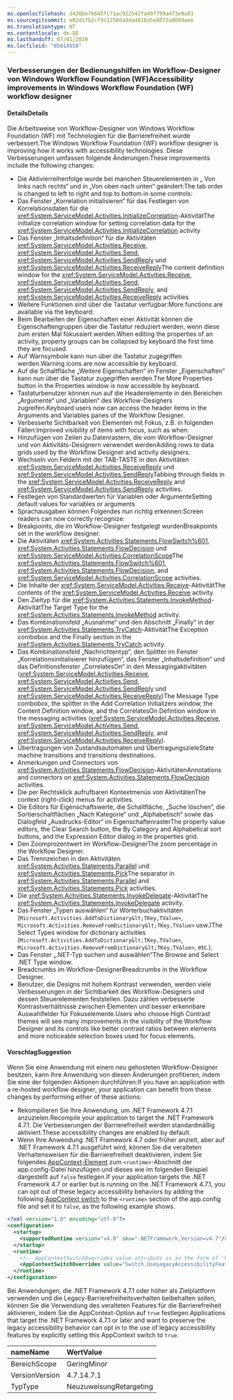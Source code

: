 ```yaml
---
ms.openlocfilehash: d420be76645fc71ac922542fa49f799a473e9a83
ms.sourcegitcommit: e02d17b2cf9c1258dadda4810a5e6072a0089aee
ms.translationtype: HT
ms.contentlocale: de-DE
ms.lasthandoff: 07/01/2020
ms.locfileid: "85614558"
---
```

### <a name="accessibility-improvements-in-windows-workflow-foundation-wf-workflow-designer"></a><span data-ttu-id="e43ec-101">Verbesserungen der Bedienungshilfen im Workflow-Designer von Windows Workflow Foundation (WF)</span><span class="sxs-lookup"><span data-stu-id="e43ec-101">Accessibility improvements in Windows Workflow Foundation (WF) workflow designer</span></span>

#### <a name="details"></a><span data-ttu-id="e43ec-102">Details</span><span class="sxs-lookup"><span data-stu-id="e43ec-102">Details</span></span>

<span data-ttu-id="e43ec-103">Die Arbeitsweise von Workflow-Designer von Windows Workflow Foundation (WF) mit Technologien für die Barrierefreiheit wurde verbessert.</span><span class="sxs-lookup"><span data-stu-id="e43ec-103">The Windows Workflow Foundation (WF) workflow designer is improving how it works with accessibility technologies.</span></span> <span data-ttu-id="e43ec-104">Diese Verbesserungen umfassen folgende Änderungen:</span><span class="sxs-lookup"><span data-stu-id="e43ec-104">These improvements include the following changes:</span></span>

- <span data-ttu-id="e43ec-105">Die Aktivierreihenfolge wurde bei manchen Steuerelementen in „ Von links nach rechts“ und in „Von oben nach unten“ geändert:</span><span class="sxs-lookup"><span data-stu-id="e43ec-105">The tab order is changed to left to right and top to bottom in some controls:</span></span>
- <span data-ttu-id="e43ec-106">Das Fenster „Korrelation initialisieren“ für das Festlegen von Korrelationsdaten für die <xref:System.ServiceModel.Activities.InitializeCorrelation>-Aktivität</span><span class="sxs-lookup"><span data-stu-id="e43ec-106">The initialize correlation window for setting correlation data for the <xref:System.ServiceModel.Activities.InitializeCorrelation> activity</span></span>
- <span data-ttu-id="e43ec-107">Das Fenster „Inhaltsdefinition“ für die Aktivitäten <xref:System.ServiceModel.Activities.Receive>, <xref:System.ServiceModel.Activities.Send>, <xref:System.ServiceModel.Activities.SendReply> und <xref:System.ServiceModel.Activities.ReceiveReply></span><span class="sxs-lookup"><span data-stu-id="e43ec-107">The content definition window for the <xref:System.ServiceModel.Activities.Receive>, <xref:System.ServiceModel.Activities.Send>, <xref:System.ServiceModel.Activities.SendReply>, and <xref:System.ServiceModel.Activities.ReceiveReply> activities</span></span>
- <span data-ttu-id="e43ec-108">Weitere Funktionen sind über die Tastatur verfügbar:</span><span class="sxs-lookup"><span data-stu-id="e43ec-108">More functions are available via the keyboard:</span></span>
- <span data-ttu-id="e43ec-109">Beim Bearbeiten der Eigenschaften einer Aktivität können die Eigenschaftengruppen über die Tastatur reduziert werden, wenn diese zum ersten Mal fokussiert werden.</span><span class="sxs-lookup"><span data-stu-id="e43ec-109">When editing the properties of an activity, property groups can be collapsed by keyboard the first time they are focused.</span></span>
- <span data-ttu-id="e43ec-110">Auf Warnsymbole kann nun über die Tastatur zugegriffen werden.</span><span class="sxs-lookup"><span data-stu-id="e43ec-110">Warning icons are now accessible by keyboard.</span></span>
- <span data-ttu-id="e43ec-111">Auf die Schaltfläche „Weitere Eigenschaften“ im Fenster „Eigenschaften“ kann nun über die Tastatur zugegriffen werden.</span><span class="sxs-lookup"><span data-stu-id="e43ec-111">The More Properties button in the Properties window is now accessible by keyboard.</span></span>
- <span data-ttu-id="e43ec-112">Tastaturbenutzer können nun auf die Headerelemente in den Bereichen „Argumente“ und „Variablen“ des Workflow-Designers zugreifen.</span><span class="sxs-lookup"><span data-stu-id="e43ec-112">Keyboard users now can access the header items in the Arguments and Variables panes of the Workflow Designer.</span></span>
- <span data-ttu-id="e43ec-113">Verbesserte Sichtbarkeit von Elementen mit Fokus, z.B. in folgenden Fällen:</span><span class="sxs-lookup"><span data-stu-id="e43ec-113">Improved visibility of items with focus, such as when:</span></span>
- <span data-ttu-id="e43ec-114">Hinzufügen von Zeilen zu Datenrastern, die vom Workflow-Designer und von Aktivitäts-Designern verwendet werden</span><span class="sxs-lookup"><span data-stu-id="e43ec-114">Adding rows to data grids used by the Workflow Designer and activity designers.</span></span>
- <span data-ttu-id="e43ec-115">Wechseln von Feldern mit der TAB-TASTE in den Aktivitäten <xref:System.ServiceModel.Activities.ReceiveReply> und <xref:System.ServiceModel.Activities.SendReply></span><span class="sxs-lookup"><span data-stu-id="e43ec-115">Tabbing through fields in the <xref:System.ServiceModel.Activities.ReceiveReply> and <xref:System.ServiceModel.Activities.SendReply> activities.</span></span>
- <span data-ttu-id="e43ec-116">Festlegen von Standardwerten für Variablen oder Argumente</span><span class="sxs-lookup"><span data-stu-id="e43ec-116">Setting default values for variables or arguments</span></span>
- <span data-ttu-id="e43ec-117">Sprachausgaben können Folgendes nun richtig erkennen:</span><span class="sxs-lookup"><span data-stu-id="e43ec-117">Screen readers can now correctly recognize:</span></span>
- <span data-ttu-id="e43ec-118">Breakpoints, die im Workflow-Designer festgelegt wurden</span><span class="sxs-lookup"><span data-stu-id="e43ec-118">Breakpoints set in the workflow designer.</span></span>
- <span data-ttu-id="e43ec-119">Die Aktivitäten <xref:System.Activities.Statements.FlowSwitch%601>, <xref:System.Activities.Statements.FlowDecision> und <xref:System.ServiceModel.Activities.CorrelationScope></span><span class="sxs-lookup"><span data-stu-id="e43ec-119">The <xref:System.Activities.Statements.FlowSwitch%601>, <xref:System.Activities.Statements.FlowDecision>, and <xref:System.ServiceModel.Activities.CorrelationScope> activities.</span></span>
- <span data-ttu-id="e43ec-120">Die Inhalte der <xref:System.ServiceModel.Activities.Receive>-Aktivität</span><span class="sxs-lookup"><span data-stu-id="e43ec-120">The contents of the <xref:System.ServiceModel.Activities.Receive> activity.</span></span>
- <span data-ttu-id="e43ec-121">Den Zieltyp für die <xref:System.Activities.Statements.InvokeMethod>-Aktivität</span><span class="sxs-lookup"><span data-stu-id="e43ec-121">The Target Type for the <xref:System.Activities.Statements.InvokeMethod> activity.</span></span>
- <span data-ttu-id="e43ec-122">Das Kombinationsfeld „Ausnahme“ und den Abschnitt „Finally“ in der <xref:System.Activities.Statements.TryCatch>-Aktivität</span><span class="sxs-lookup"><span data-stu-id="e43ec-122">The Exception combobox and the Finally section in the <xref:System.Activities.Statements.TryCatch> activity.</span></span>
- <span data-ttu-id="e43ec-123">Das Kombinationsfeld „Nachrichtentyp“, den Splitter im Fenster „Korrelationsinitialisierer hinzufügen“, das Fenster „Inhaltsdefinition“ und das Definitionsfenster „CorrelatesOn“ in den Messagingaktivitäten (<xref:System.ServiceModel.Activities.Receive>, <xref:System.ServiceModel.Activities.Send>, <xref:System.ServiceModel.Activities.SendReply> und <xref:System.ServiceModel.Activities.ReceiveReply>)</span><span class="sxs-lookup"><span data-stu-id="e43ec-123">The Message Type combobox, the splitter in the Add Correlation Initializers window, the Content Definition window, and the CorrelatesOn Defintion window in the messaging activities (<xref:System.ServiceModel.Activities.Receive>, <xref:System.ServiceModel.Activities.Send>, <xref:System.ServiceModel.Activities.SendReply>, and <xref:System.ServiceModel.Activities.ReceiveReply>).</span></span>
- <span data-ttu-id="e43ec-124">Übertragungen von Zustandsautomaten und Übertragungsziele</span><span class="sxs-lookup"><span data-stu-id="e43ec-124">State machine transitions and transitions destinations.</span></span>
- <span data-ttu-id="e43ec-125">Anmerkungen und Connectors von <xref:System.Activities.Statements.FlowDecision>-Aktivitäten</span><span class="sxs-lookup"><span data-stu-id="e43ec-125">Annotations and connectors on <xref:System.Activities.Statements.FlowDecision> activities.</span></span>
- <span data-ttu-id="e43ec-126">Die per Rechtsklick aufrufbaren Kontextmenüs von Aktivitäten</span><span class="sxs-lookup"><span data-stu-id="e43ec-126">The context (right-click) menus for activities.</span></span>
- <span data-ttu-id="e43ec-127">Die Editors für Eigenschaftswerte, die Schaltfläche, „Suche löschen“, die Sortierschaltflächen „Nach Kategorie“ und „Alphabetisch“ sowie das Dialogfeld „Ausdrucks-Editor“ im Eigenschaftenraster</span><span class="sxs-lookup"><span data-stu-id="e43ec-127">The property value editors, the Clear Search button, the By Category and Alphabetical sort buttons, and the Expression Editor dialog in the properties grid.</span></span>
- <span data-ttu-id="e43ec-128">Den Zoomprozentwert im Workflow-Designer</span><span class="sxs-lookup"><span data-stu-id="e43ec-128">The zoom percentage in the Workflow Designer.</span></span>
- <span data-ttu-id="e43ec-129">Das Trennzeichen in den Aktivitäten <xref:System.Activities.Statements.Parallel> und <xref:System.Activities.Statements.Pick></span><span class="sxs-lookup"><span data-stu-id="e43ec-129">The separator in <xref:System.Activities.Statements.Parallel> and <xref:System.Activities.Statements.Pick> activities.</span></span>
- <span data-ttu-id="e43ec-130">Die <xref:System.Activities.Statements.InvokeDelegate>-Aktivität</span><span class="sxs-lookup"><span data-stu-id="e43ec-130">The <xref:System.Activities.Statements.InvokeDelegate> activity.</span></span>
- <span data-ttu-id="e43ec-131">Das Fenster „Typen auswählen“ für Wörterbuchaktivitäten (`Microsoft.Activities.AddToDictionary&lt;TKey,TValue>`, `Microsoft.Activities.RemoveFromDictionary&lt;TKey,TValue>` usw.)</span><span class="sxs-lookup"><span data-stu-id="e43ec-131">The Select Types window for dictionary activities (`Microsoft.Activities.AddToDictionary&lt;TKey,TValue>`, `Microsoft.Activities.RemoveFromDictionary&lt;TKey,TValue>`, etc.).</span></span>
- <span data-ttu-id="e43ec-132">Das Fenster „.NET-Typ suchen und auswählen“</span><span class="sxs-lookup"><span data-stu-id="e43ec-132">The Browse and Select .NET Type window.</span></span>
- <span data-ttu-id="e43ec-133">Breadcrumbs im Workflow-Designer</span><span class="sxs-lookup"><span data-stu-id="e43ec-133">Breadcrumbs in the Workflow Designer.</span></span>
- <span data-ttu-id="e43ec-134">Benutzer, die Designs mit hohem Kontrast verwenden, werden viele Verbesserungen in der Sichtbarkeit des Workflow-Designers und dessen Steuerelementen feststellen. Dazu zählen verbesserte Kontrastverhältnisse zwischen Elementen und besser erkennbare Auswahlfelder für Fokuselemente.</span><span class="sxs-lookup"><span data-stu-id="e43ec-134">Users who choose High Contrast themes will see many improvements in the visibility of the Workflow Designer and its controls like better contrast ratios between elements and more noticeable selection boxes used for focus elements.</span></span>

#### <a name="suggestion"></a><span data-ttu-id="e43ec-135">Vorschlag</span><span class="sxs-lookup"><span data-stu-id="e43ec-135">Suggestion</span></span>

<span data-ttu-id="e43ec-136">Wenn Sie eine Anwendung mit einem neu gehosteten Workflow-Designer besitzen, kann Ihre Anwendung von diesen Änderungen profitieren, indem Sie eine der folgenden Aktionen durchführen:</span><span class="sxs-lookup"><span data-stu-id="e43ec-136">If you have an application with a re-hosted workflow designer, your application can benefit from these changes by performing either of these actions:</span></span>

- <span data-ttu-id="e43ec-137">Rekompilieren Sie Ihre Anwendung, um .NET Framework 4.7.1 anzuzielen.</span><span class="sxs-lookup"><span data-stu-id="e43ec-137">Recompile your application to target the .NET Framework 4.7.1.</span></span> <span data-ttu-id="e43ec-138">Die Verbesserungen der Barrierefreiheit werden standardmäßig aktiviert.</span><span class="sxs-lookup"><span data-stu-id="e43ec-138">These accessibility changes are enabled by default.</span></span>
- <span data-ttu-id="e43ec-139">Wenn Ihre Anwendung .NET Framework 4.7 oder früher anzielt, aber auf .NET Framework 4.7.1 ausgeführt wird, können Sie die veralteten Verhaltensweisen für die Barrierefreiheit deaktivieren, indem Sie folgendes [AppContext-Element](~/docs/framework/configure-apps/file-schema/runtime/appcontextswitchoverrides-element.md) zum `<runtime>`-Abschnitt der app.config-Datei hinzufügen und dieses wie im folgenden Beispiel dargestellt auf `false` festlegen.</span><span class="sxs-lookup"><span data-stu-id="e43ec-139">If your application targets the .NET Framework 4.7 or earlier but is running on the .NET Framework 4.7.1, you can opt out of these legacy accessibility behaviors by adding the following [AppContext switch](~/docs/framework/configure-apps/file-schema/runtime/appcontextswitchoverrides-element.md) to the `<runtime>` section of the app.config file and set it to `false`, as the following example shows.</span></span>

```xml
<?xml version="1.0" encoding="utf-8"?>
<configuration>
  <startup>
    <supportedRuntime version="v4.0" sku=".NETFramework,Version=v4.7"/>
  </startup>
  <runtime>
    <!-- AppContextSwitchOverrides value attribute is in the form of 'key1=true/false;key2=true/false  -->
    <AppContextSwitchOverrides value="Switch.UseLegacyAccessibilityFeatures=false" />
  </runtime>
</configuration>
```

<span data-ttu-id="e43ec-140">Bei Anwendungen, die .NET Framework 4.7.1 oder höher als Zielplattform verwenden und die Legacy-Barrierefreiheitsverhalten beibehalten sollen, können Sie die Verwendung des veralteten Features für die Barrierefreiheit aktivieren, indem Sie die AppContext-Option auf `true` festlegen.</span><span class="sxs-lookup"><span data-stu-id="e43ec-140">Applications that target the .NET Framework 4.7.1 or later and want to preserve the legacy accessibility behavior can opt in to the use of legacy accessibility features by explicitly setting this AppContext switch to `true`.</span></span>

| <span data-ttu-id="e43ec-141">name</span><span class="sxs-lookup"><span data-stu-id="e43ec-141">Name</span></span>    | <span data-ttu-id="e43ec-142">Wert</span><span class="sxs-lookup"><span data-stu-id="e43ec-142">Value</span></span>       |
|:--------|:------------|
| <span data-ttu-id="e43ec-143">Bereich</span><span class="sxs-lookup"><span data-stu-id="e43ec-143">Scope</span></span>   | <span data-ttu-id="e43ec-144">Gering</span><span class="sxs-lookup"><span data-stu-id="e43ec-144">Minor</span></span>       |
| <span data-ttu-id="e43ec-145">Version</span><span class="sxs-lookup"><span data-stu-id="e43ec-145">Version</span></span> | <span data-ttu-id="e43ec-146">4.7.1</span><span class="sxs-lookup"><span data-stu-id="e43ec-146">4.7.1</span></span>       |
| <span data-ttu-id="e43ec-147">Typ</span><span class="sxs-lookup"><span data-stu-id="e43ec-147">Type</span></span>    | <span data-ttu-id="e43ec-148">Neuzuweisung</span><span class="sxs-lookup"><span data-stu-id="e43ec-148">Retargeting</span></span> |
